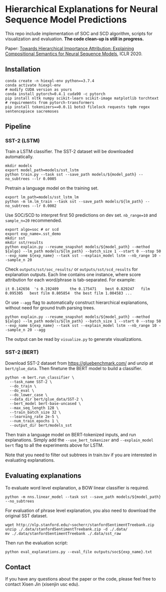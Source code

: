 # Hierarchical Explanations for Neural Sequence Model Predictions

This repo include implementation of SOC and SCD algorithm, scripts for visualization and evaluation. **The code clean-up is still in progress.**

Paper: [Towards Hierarchical Importance Attribution: Explaining Compositional Semantics for Neural Sequence Models](https://openreview.net/pdf?id=BkxRRkSKwr), ICLR 2020.

## Installation
```shell script
conda create -n hiexpl-env python==3.7.4
conda activate hiexpl-env
# modify CUDA version as yours
conda install pytorch=0.4.1 cuda90 -c pytorch
pip install nltk numpy scikit-learn scikit-image matplotlib torchtext
# requirements from pytorch-transformers
pip install tokenizers==0.0.11 boto3 filelock requests tqdm regex sentencepiece sacremoses
```

## Pipeline
### SST-2 (LSTM)

Train a LSTM classifier. The SST-2 dataset will be downloaded automatically.

```shell script
mkdir models
export model_path=models/sst_lstm
python train.py --task sst --save_path models/${model_path} --no_subtrees --lr 0.0005
``` 

Pretrain a language model on the training set.
```shell script
export lm_path=models/sst_lstm_lm
python -m lm.lm_train --task sst --save_path models/${lm_path} --no_subtrees --lr 0.0002
```

Use SOC/SCD to interpret first 50 predictions on dev set. `nb_range=10` and `sample_n=20` recommended. 
```shell script
export algo=soc # or scd
export exp_name=.sst_demo
mkdir sst
mkdir sst/results
python explain.py --resume_snapshot models/${model_path} --method ${algo} --lm_path models/${lm_path} --batch_size 1 --start 0 --stop 50 --exp_name ${exp_name} --task sst --explain_model lstm --nb_range 10 --sample_n 20
```
Check `outputs/sst/soc_results/` or `outputs/sst/scd_results` for explanation outputs. Each line contains one instance, where score attribution for each word/phrase is tab-separated. For example:

```
it 0.142656	 's 0.192409	 the 0.175471	 best 0.829247	 film 0.095305	 best film 0.805854	 the best film 1.004583 ...
```

Or use `--agg` flag to automatically construct hierarchical explanations,  without need for ground truth parsing trees.

```shell script
python explain.py --resume_snapshot models/${model_path} --method ${algo} --lm_path models/${lm_path} --batch_size 1 --start 0 --stop 50 --exp_name ${exp_name} --task sst --explain_model lstm --nb_range 10 --sample_n 20 --agg
```

The output can be read by `visualize.py` to generate visualizations.

### SST-2 (BERT)
Download SST-2 dataset from https://gluebenchmark.com/ and unzip at `bert/glue_data`. Then finetune the BERT model to build a classifier. 

```shell script
python -m bert.run_classifier \
  --task_name SST-2 \
  --do_train \
  --do_eval \
  --do_lower_case \
  --data_dir bert/glue_data/SST-2 \
  --bert_model bert-base-uncased \
  --max_seq_length 128 \
  --train_batch_size 32 \
  --learning_rate 2e-5 \
  --num_train_epochs 1 \
  --output_dir bert/models_sst 
```

Then train a language model on BERT-tokenized inputs, and run explanations. Simply add the `--use_bert_tokenizer` and `--explain_model bert` flag to all the experiments above for LSTM.

Note that you need to filter out subtrees in train.tsv if you are interested in evaluating explanations.

## Evaluating explanations

To evaluate word level explanation, a BOW linear classifier is required.
```shell script
python -m nns.linear_model --task sst --save_path models/${model_path} --no_subtrees
```

For evaluation of phrase level explanation, you also need to download the original SST dataset.
```shell script
wget http://nlp.stanford.edu/~socherr/stanfordSentimentTreebank.zip
unzip ./.data/stanfordSentimentTreebank.zip -d ./.data/
mv ./.data/stanfordSentimentTreebank ./.data/sst_raw
```

Then run the evaluation script:
```shell script
python eval_explanations.py --eval_file outputs/soc${exp_name}.txt
```


## Contact

If you have any questions about the paper or the code, please feel free to contact Xisen Jin (xisenjin usc edu).

